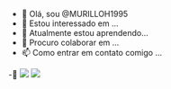 - 👋 Olá, sou @MURILLOH1995
- 👀 Estou interessado em ...
- 🌱 Atualmente estou aprendendo...
- 💞️ Procuro colaborar em ...
- 📫 Como entrar em contato comigo ...

<!---
MURILLOH1995/MURILLOH1995 é um ✨ repositório especial ✨ porque seu `README.md` (this file) aparece em seu perfil do hithub.
Você pode clicar no link Visualizar para ver suas alterações.
--->
-🥦
![](https://s2.glbimg.com/rKq2WZ6FCFPCXmugfhDiFGAHikU=/e.glbimg.com/og/ed/f/original/2021/11/30/giphy_6.gif)
![](https://d11a6trkgmumsb.cloudfront.net/original/3X/e/1/e13dda99ca718bc17e3d446c67199a3c83615c8f.gif)
